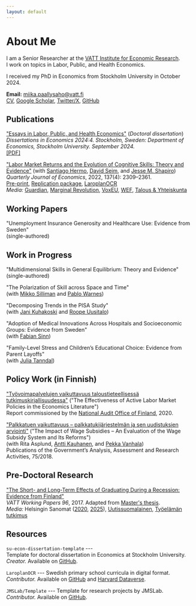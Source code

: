 ```yaml
---
layout: default
---
```


# About Me

I am a Senior Researcher at the [VATT Institute for Economic Research](https://vatt.fi/en/frontpage).  
I work on topics in Labor, Public, and Health Economics.

I received my PhD in Economics from Stockholm University in October 2024.

**Email:** [miika.paallysaho@vatt.fi](mailto:<miika.paallysaho@vatt.fi>)  
[CV](./assets/pdf/cv.pdf), [Google Scholar](https://scholar.google.com/citations?user=6Z3JJzoAAAAJ&hl=en&oi=ao), [Twitter/X](https://twitter.com/mpaallysaho?lang=en), [GitHub](https://github.com/miikapaal)

## Publications

["Essays in Labor, Public, and Health Economics"](http://urn.kb.se/resolve?urn=urn:nbn:se:su:diva-232838) (*Doctoral dissertation*)  
*Dissertations in Economics 2024:4. Stockholm, Sweden: Department of Economics, Stockholm University. September 2024.*  
[[PDF]](./assets/pdf/dissertation.pdf)

["Labor Market Returns and the Evolution of Cognitive Skills: Theory and Evidence"](https://academic.oup.com/qje/article-abstract/137/4/2309/6570716)
(with [Santiago Hermo](https://santiagohermo.github.io), [David Seim](http://www.davidseim.com), and [Jesse M. Shapiro](https://scholar.harvard.edu/shapiro))  
*Quarterly Journal of Economics*, 2022, 137(4): 2309–2361.  
[Pre-print](./assets/pdf/hermo-paallysaho-seim-shapiro-2022-qje-skills.pdf), [Replication package](https://dataverse.harvard.edu/dataset.xhtml?persistentId=doi:10.7910/DVN/KP9RZX), [LaroplanOCR](https://github.com/JMSLab/LaroplanOCR)  
*Media:* [Guardian](https://www.theguardian.com/commentisfree/2021/aug/29/iqs-are-on-the-rise-but-we-dont-need-hard-facts-any-more), [Marginal Revolution](https://marginalrevolution.com/marginalrevolution/2022/05/sunday-assorted-links-364.html), [VoxEU](https://cepr.org/voxeu/columns/economic-incentives-help-explain-longstanding-puzzle-cognitive-science), [WEF](https://www.weforum.org/agenda/2022/07/flynn-effect-economic-incentives-cognitive-science/), [Talous & Yhteiskunta](https://labore.fi/t&y/voivatko-taloudelliset-kannustimet-vaikuttaa-alykkyyteen/)

## Working Papers

"Unemployment Insurance Generosity and Healthcare Use: Evidence from Sweden"  
(single-authored)

## Work in Progress

"Multidimensional Skills in General Equilibrium: Theory and Evidence" (single-authored)

"The Polarization of Skill across Space and Time"  
(with [Mikko Silliman](https://sites.google.com/site/mikkosilliman) and [Pablo Warnes](https://pewarnes.github.io))

"Decomposing Trends in the PISA Study"  
(with [Jani Kuhakoski](https://labore.fi/author/jani-petteri-ollikainen/) and [Roope Uusitalo](https://vatt.fi/uusitalo-roope))

"Adoption of Medical Innovations Across Hospitals and Socioeconomic Groups: Evidence from Sweden"  
(with [Fabian Sinn](https://www.fabiansinn.com))

"Family-Level Stress and Children’s Educational Choice: Evidence from Parent Layoffs"  
(with [Julia Tanndal](https://www.cornerstone.com/professionals/julia-tanndal/))

## Policy Work (in Finnish)

["Työvoimapalvelujen vaikuttavuus taloustieteellisessä tutkimuskirjallisuudessa"](https://www.vtv.fi/app/uploads/2020/06/VTV-Selvitys-2-2020-Tyovoimapalvelujen-vaikuttavuus-taloustieteellisessa-tutkimuskirjallisuudessa.pdf) ("The Effectiveness of Active Labor Market Policies in the Economics Literature")  
Report commissioned by the [National Audit Office of Finland](https://www.vtv.fi/en), 2020.

["Palkkatuen vaikuttavuus – palkkatukijärjestelmän ja sen uudistuksien arviointi"](http://julkaisut.valtioneuvosto.fi/bitstream/handle/10024/161235/75-2018-Palkkatuki.pdf) ("The Impact of Wage Subsidies – An Evaluation of the Wage Subsidy System and Its Reforms")  
(with Rita Asplund, [Antti Kauhanen](https://sites.google.com/view/antti-kauhanen/home), and [Pekka Vanhala](https://www.etla.fi/henkilot/vanhala-pekka/))  
Publications of the Government’s Analysis, Assessment and Research Activities, 75/2018.

## Pre-Doctoral Research

["The Short- and Long-Term Effects of Graduating During a Recession: Evidence from Finland"](http://vatt.fi/documents/2956369/4541479/wp96.pdf/cd64ccc0-7c4e-4a25-b520-4f42dbc32849)  
*VATT Working Papers 96*, 2017. Adapted from [Master's thesis](https://helda.helsinki.fi/handle/10138/193652).  
*Media:* Helsingin Sanomat ([2020](https://www.hs.fi/mielipide/art-2000006515416.html), [2025](https://www.hs.fi/suomi/art-2000011256911.html)), [Uutissuomalainen](https://www.ksml.fi/kotimaa/Korona-voi-nakertaa-nuorten-palkkoja-jopa-vuosien-ajan-%E2%80%93-tuleeko-kolmikymppisist%C3%A4-2020-luvun-h%C3%A4vi%C3%A4ji%C3%A4/1563814?pwbi=803b90fcf706ef7f068e34156f8b896e), [Työelämän tutkimus](https://journal.fi/tyoelamantutkimus/article/view/87120)

## Resources

`su-econ-dissertation-template` ---  
Template for doctoral dissertation in Economics at Stockholm University.  
*Creator.* Available on [GitHub](https://github.com/miikapaal/su-econ-dissertation-template).

`LaroplanOCR` --- Swedish primary school curricula in digital format.  
*Contributor.* Available on [GitHub](https://github.com/JMSLab/LaroplanOCR) and [Harvard Dataverse](https://dataverse.harvard.edu/dataset.xhtml?persistentId=doi:10.7910/DVN/EEPBEU).

`JMSLab/Template` --- Template for research projects by JMSLab.  
*Contributor.* Available on [GitHub](https://github.com/JMSLab/Template).
